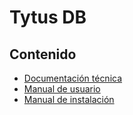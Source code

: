 # Tytus DB

## **Contenido**   
- [Documentación técnica](./docs/Documentacion_tecnica.md)
- [Manual de usuario](./docs/Manual_de_usuario.md)
- [Manual de instalación](./docs/Documentacion_tecnica.md)